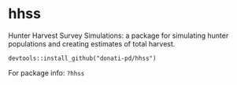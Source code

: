 # hhss
Hunter Harvest Survey Simulations: a package for simulating hunter populations and creating estimates of total harvest. 

`devtools::install_github("donati-pd/hhss")`

For package info: `?hhss`
